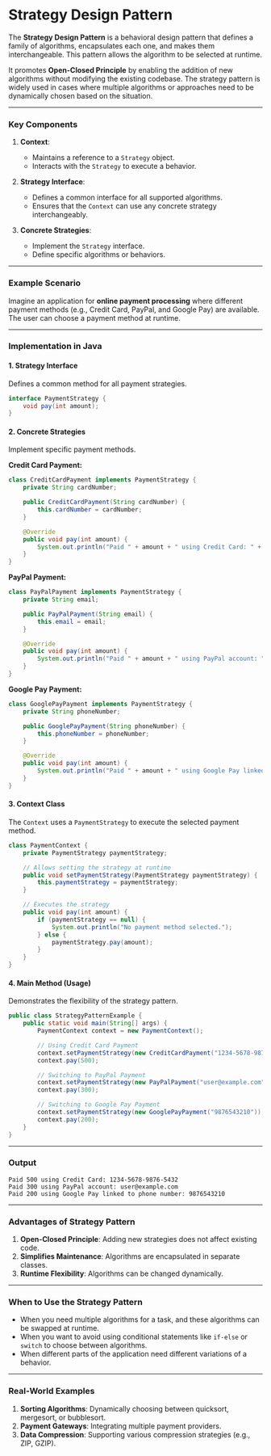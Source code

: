 # **Strategy Design Pattern**

The **Strategy Design Pattern** is a behavioral design pattern that defines a family of algorithms, encapsulates each one, and makes them interchangeable. This pattern allows the algorithm to be selected at runtime. 

It promotes **Open-Closed Principle** by enabling the addition of new algorithms without modifying the existing codebase. The strategy pattern is widely used in cases where multiple algorithms or approaches need to be dynamically chosen based on the situation.

---

### **Key Components**
1. **Context**:
   - Maintains a reference to a `Strategy` object.
   - Interacts with the `Strategy` to execute a behavior.

2. **Strategy Interface**:
   - Defines a common interface for all supported algorithms.
   - Ensures that the `Context` can use any concrete strategy interchangeably.

3. **Concrete Strategies**:
   - Implement the `Strategy` interface.
   - Define specific algorithms or behaviors.

---

### **Example Scenario**

Imagine an application for **online payment processing** where different payment methods (e.g., Credit Card, PayPal, and Google Pay) are available. The user can choose a payment method at runtime.

---

### **Implementation in Java**

#### **1. Strategy Interface**
Defines a common method for all payment strategies.
```java
interface PaymentStrategy {
    void pay(int amount);
}
```

#### **2. Concrete Strategies**
Implement specific payment methods.

**Credit Card Payment:**
```java
class CreditCardPayment implements PaymentStrategy {
    private String cardNumber;

    public CreditCardPayment(String cardNumber) {
        this.cardNumber = cardNumber;
    }

    @Override
    public void pay(int amount) {
        System.out.println("Paid " + amount + " using Credit Card: " + cardNumber);
    }
}
```

**PayPal Payment:**
```java
class PayPalPayment implements PaymentStrategy {
    private String email;

    public PayPalPayment(String email) {
        this.email = email;
    }

    @Override
    public void pay(int amount) {
        System.out.println("Paid " + amount + " using PayPal account: " + email);
    }
}
```

**Google Pay Payment:**
```java
class GooglePayPayment implements PaymentStrategy {
    private String phoneNumber;

    public GooglePayPayment(String phoneNumber) {
        this.phoneNumber = phoneNumber;
    }

    @Override
    public void pay(int amount) {
        System.out.println("Paid " + amount + " using Google Pay linked to phone number: " + phoneNumber);
    }
}
```

#### **3. Context Class**
The `Context` uses a `PaymentStrategy` to execute the selected payment method.

```java
class PaymentContext {
    private PaymentStrategy paymentStrategy;

    // Allows setting the strategy at runtime
    public void setPaymentStrategy(PaymentStrategy paymentStrategy) {
        this.paymentStrategy = paymentStrategy;
    }

    // Executes the strategy
    public void pay(int amount) {
        if (paymentStrategy == null) {
            System.out.println("No payment method selected.");
        } else {
            paymentStrategy.pay(amount);
        }
    }
}
```

#### **4. Main Method (Usage)**
Demonstrates the flexibility of the strategy pattern.

```java
public class StrategyPatternExample {
    public static void main(String[] args) {
        PaymentContext context = new PaymentContext();

        // Using Credit Card Payment
        context.setPaymentStrategy(new CreditCardPayment("1234-5678-9876-5432"));
        context.pay(500);

        // Switching to PayPal Payment
        context.setPaymentStrategy(new PayPalPayment("user@example.com"));
        context.pay(300);

        // Switching to Google Pay Payment
        context.setPaymentStrategy(new GooglePayPayment("9876543210"));
        context.pay(200);
    }
}
```

---

### **Output**
```
Paid 500 using Credit Card: 1234-5678-9876-5432
Paid 300 using PayPal account: user@example.com
Paid 200 using Google Pay linked to phone number: 9876543210
```

---

### **Advantages of Strategy Pattern**
1. **Open-Closed Principle**: Adding new strategies does not affect existing code.
2. **Simplifies Maintenance**: Algorithms are encapsulated in separate classes.
3. **Runtime Flexibility**: Algorithms can be changed dynamically.

---

### **When to Use the Strategy Pattern**
- When you need multiple algorithms for a task, and these algorithms can be swapped at runtime.
- When you want to avoid using conditional statements like `if-else` or `switch` to choose between algorithms.
- When different parts of the application need different variations of a behavior. 

---

### **Real-World Examples**
1. **Sorting Algorithms**: Dynamically choosing between quicksort, mergesort, or bubblesort.
2. **Payment Gateways**: Integrating multiple payment providers.
3. **Data Compression**: Supporting various compression strategies (e.g., ZIP, GZIP).
